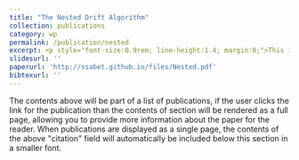 ```yaml
---
title: "The Nested Drift Algorithm"
collection: publications
category: wp
permalink: /publication/nested
excerpt: <p style="font-size:0.9rem; line-height:1.4; margin:0;">This is the excerpt text in a smaller font.</p><img src='/images/500x300.png'>'
slidesurl: ''
paperurl: 'http://ssabet.github.io/files/Nested.pdf'
bibtexurl: ''
---
```

The contents above will be part of a list of publications, if the user clicks the link for the publication than the contents of section will be rendered as a full page, allowing you to provide more information about the paper for the reader. When publications are displayed as a single page, the contents of the above "citation" field will automatically be included below this section in a smaller font.
